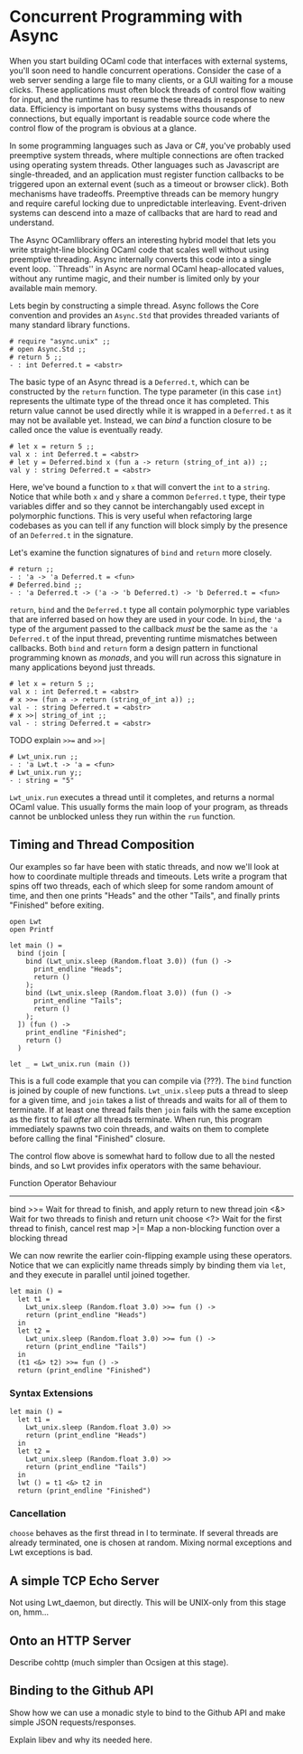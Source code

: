 # Concurrent Programming with Async

When you start building OCaml code that interfaces with external systems,
you'll soon need to handle concurrent operations. Consider the case of a web
server sending a large file to many clients, or a GUI waiting for a mouse
clicks.  These applications must often block threads of control flow waiting
for input, and the runtime has to resume these threads in response to new data.
Efficiency is important on busy systems withs thousands of connections, but
equally important is readable source code where the control flow of the program
is obvious at a glance.

In some programming languages such as Java or C#, you've probably used
preemptive system threads, where multiple connections are often tracked using
operating system threads.  Other languages such as Javascript are
single-threaded, and an application must register function callbacks to be
triggered upon an external event (such as a timeout or browser click).  Both
mechanisms have tradeoffs. Preemptive threads can be memory hungry and require
careful locking due to unpredictable interleaving. Event-driven systems can
descend into a maze of callbacks that are hard to read and understand.

The Async OCamllibrary offers an interesting hybrid model that lets you write
straight-line blocking OCaml code that scales well without using preemptive
threading. Async internally converts this code into a single event loop.
``Threads'' in Async are normal OCaml heap-allocated values, without any
runtime magic, and their number is limited only by your available main memory. 

Lets begin by constructing a simple thread. Async follows the Core convention
and provides an `Async.Std` that provides threaded variants of many standard
library functions.

~~~~~~~~~~~~~~~~~~~~~~~~~~~ { .ocaml-toplevel }
# require "async.unix" ;;
# open Async.Std ;;
# return 5 ;;
- : int Deferred.t = <abstr>
~~~~~~~~~~~~~~~~~~~~~~~~~~~

The basic type of an Async thread is a `Deferred.t`, which can be constructed
by the `return` function.  The type parameter (in this case `int`) represents
the ultimate type of the thread once it has completed.  This return value
cannot be used directly while it is wrapped in a `Deferred.t` as it may not be
available yet.  Instead, we can *bind* a function closure to be called once the
value is eventually ready.

~~~~~~~~~~~~~~~~~~~~~~~~~~~ { .ocaml-toplevel }
# let x = return 5 ;;
val x : int Deferred.t = <abstr>
# let y = Deferred.bind x (fun a -> return (string_of_int a)) ;;
val y : string Deferred.t = <abstr>
~~~~~~~~~~~~~~~~~~~~~~~~~~~

Here, we've bound a function to `x` that will convert the `int` to a `string`.
Notice that while both `x` and `y` share a common `Deferred.t` type, their type
variables differ and so they cannot be interchangably used except in
polymorphic functions.  This is very useful when refactoring large codebases as
you can tell if any function will block simply by the presence of an
`Deferred.t` in the signature.

Let's examine the function signatures of `bind` and `return` more closely.

~~~~~~~~~~~~~~~~~~~~~~~~~~~ { .ocaml-toplevel }
# return ;;
- : 'a -> 'a Deferred.t = <fun>
# Deferred.bind ;;
- : 'a Deferred.t -> ('a -> 'b Deferred.t) -> 'b Deferred.t = <fun>
~~~~~~~~~~~~~~~~~~~~~~~~~~~

`return`, `bind` and the `Deferred.t` type all contain polymorphic type
variables that are inferred based on how they are used in your code.  In
`bind`, the `'a` type of the argument passed to the callback *must* be the same
as the `'a Deferred.t` of the input thread, preventing runtime mismatches
between callbacks.  Both `bind` and `return` form a design pattern in
functional programming known as *monads*, and you will run across this
signature in many applications beyond just threads.

~~~~~~~~~~~~~~~~~~~~~~~~~~~ { .ocaml-toplevel }
# let x = return 5 ;;
val x : int Deferred.t = <abstr>
# x >>= (fun a -> return (string_of_int a)) ;;
val - : string Deferred.t = <abstr>
# x >>| string_of_int ;;
val - : string Deferred.t = <abstr>
~~~~~~~~~~~~~~~~~~~~~~~~~~~

TODO explain `>>=` and `>>|`

~~~~~~~~~~~~~~~~~~~~~~~~~~~ { .ocaml-toplevel }
# Lwt_unix.run ;;
- : 'a Lwt.t -> 'a = <fun>
# Lwt_unix.run y;;
- : string = "5"
~~~~~~~~~~~~~~~~~~~~~~~~~~~

`Lwt_unix.run` executes a thread until it completes, and returns a normal OCaml
value.  This usually forms the main loop of your program, as threads cannot be
unblocked unless they run within the `run` function. 

## Timing and Thread Composition

Our examples so far have been with static threads, and now we'll look at how to
coordinate multiple threads and timeouts.  Lets write a program that spins off
two threads, each of which sleep for some random amount of time, and then one
prints "Heads" and the other "Tails", and finally prints "Finished" before
exiting.

~~~~~~~~~~~~~~~~~~~~~~~~~~~ { .ocaml }
open Lwt
open Printf

let main () =
  bind (join [
    bind (Lwt_unix.sleep (Random.float 3.0)) (fun () ->
      print_endline "Heads";
      return ()
    );
    bind (Lwt_unix.sleep (Random.float 3.0)) (fun () ->
      print_endline "Tails";
      return ()
    );
  ]) (fun () ->
    print_endline "Finished";
    return ()
  )

let _ = Lwt_unix.run (main ())
~~~~~~~~~~~~~~~~~~~~~~~~~~~

This is a full code example that you can compile via (???).  The `bind`
function is joined by couple of new functions.  `Lwt_unix.sleep` puts a thread
to sleep for a given time, and `join` takes a list of threads and waits for all
of them to terminate. If at least one thread fails then `join` fails with the
same exception as the first to fail *after* all threads terminate.  When run,
this program immediately spawns two coin threads, and waits on them to complete
before calling the final "Finished" closure.

The control flow above is somewhat hard to follow due to all the nested binds,
and so Lwt provides infix operators with the same behaviour.

Function    Operator  Behaviour
--------    --------  ---------
bind        >>=       Wait for thread to finish, and apply return to new thread
join        <&>       Wait for two threads to finish and return unit
choose      <?>       Wait for the first thread to finish, cancel rest
map         >|=       Map a non-blocking function over a blocking thread

We can now rewrite the earlier coin-flipping example using these operators.
Notice that we can explicitly name threads simply by binding them via `let`,
and they execute in parallel until joined together.

~~~~~~~~~~~~~~~~~~~~~~~~~~~ { .ocaml }
let main () =
  let t1 =
    Lwt_unix.sleep (Random.float 3.0) >>= fun () ->
    return (print_endline "Heads")
  in
  let t2 = 
    Lwt_unix.sleep (Random.float 3.0) >>= fun () ->
    return (print_endline "Tails")
  in
  (t1 <&> t2) >>= fun () ->
  return (print_endline "Finished")
~~~~~~~~~~~~~~~~~~~~~~~~~~~


### Syntax Extensions

~~~~~~~~~~~~~~~~~~~~~~~~~~~ { .ocaml }
let main () =
  let t1 =
    Lwt_unix.sleep (Random.float 3.0) >>
    return (print_endline "Heads")
  in
  let t2 = 
    Lwt_unix.sleep (Random.float 3.0) >>
    return (print_endline "Tails")
  in
  lwt () = t1 <&> t2 in
  return (print_endline "Finished")
~~~~~~~~~~~~~~~~~~~~~~~~~~~

### Cancellation

`choose` behaves as the first thread in l to terminate. If several threads are already terminated, one is chosen at random.
Mixing normal exceptions and Lwt exceptions is bad.

## A simple TCP Echo Server

Not using Lwt_daemon, but directly. This will be UNIX-only from this stage on, hmm...

## Onto an HTTP Server

Describe cohttp (much simpler than Ocsigen at this stage).

## Binding to the Github API

Show how we can use a monadic style to bind to the Github API and make simple JSON requests/responses.

<sidebar><title>A Note on Portability</title>

Explain libev and why its needed here.

</sidebar>


